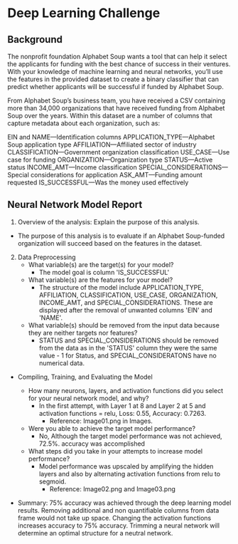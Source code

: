 # Deep Learning Challenge

## Background
The nonprofit foundation Alphabet Soup wants a tool that can help it select the applicants for funding with the best chance of success in their ventures. With your knowledge of machine learning and neural networks, you’ll use the features in the provided dataset to create a binary classifier that can predict whether applicants will be successful if funded by Alphabet Soup.

From Alphabet Soup’s business team, you have received a CSV containing more than 34,000 organizations that have received funding from Alphabet Soup over the years. Within this dataset are a number of columns that capture metadata about each organization, such as:

EIN and NAME—Identification columns
APPLICATION_TYPE—Alphabet Soup application type
AFFILIATION—Affiliated sector of industry
CLASSIFICATION—Government organization classification
USE_CASE—Use case for funding
ORGANIZATION—Organization type
STATUS—Active status
INCOME_AMT—Income classification
SPECIAL_CONSIDERATIONS—Special considerations for application
ASK_AMT—Funding amount requested
IS_SUCCESSFUL—Was the money used effectively

## Neural Network Model Report
1. Overview of the analysis: Explain the purpose of this analysis.
-  The purpose of this analysis is to evaluate if an Alphabet Soup-funded organization will succeed based on the features in the dataset. 

2. Data Preprocessing
    - What variable(s) are the target(s) for your model?
        - The model goal is column 'IS_SUCCESSFUL' 
    - What variable(s) are the features for your model?
        - The structure of the model include APPLICATION_TYPE, AFFILIATION, CLASSIFICATION, USE_CASE, ORGANIZATION, INCOME_AMT, and SPECIAL_CONSIDERATIONS. These are displayed after the removal of unwanted  columns 'EIN' and 'NAME'.
    - What variable(s) should be removed from the input data because they are neither targets nor features?
        - STATUS and SPECIAL_CONSIDERATIONS should be removed from the data as in the 'STATUS' column they were the same value - 1 for Status, and SPECIAL_CONSIDERATONS have no numerical data. 
* Compiling, Training, and Evaluating the Model
    - How many neurons, layers, and activation functions did you select for your neural network model, and why?
        - In the first attempt, with Layer 1 at 8 and Layer 2 at 5 and activation functions = relu, Loss: 0.55, Accuracy: 0.7263.
            - Reference: Image01.png in Images.
    - Were you able to achieve the target model performance?
        - No, Although the target model performance was not achieved, 72.5%. accuracy was  accomplished 
    - What steps did you take in your attempts to increase model performance?
        - Model performance was upscaled by amplifying the hidden layers and also by alternating activation functions from relu to segmoid.
            - Reference: Image02.png and Image03.png

* Summary: 
75% accuracy was achieved through the deep learning model results. 
Removing additional and non quantifiable columns from data frame would not take up space. 
Changing the activation functions increases accuracy to 75% accuracy. 
Trimming a neural network will determine an optimal structure for a neutral network.



